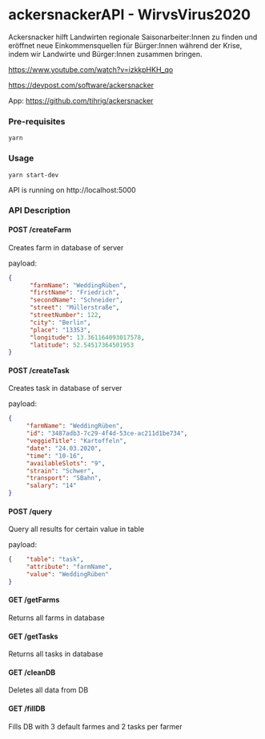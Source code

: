 # ackersnackerAPI - WirvsVirus2020

Ackersnacker hilft Landwirten regionale Saisonarbeiter:Innen zu finden und eröffnet neue Einkommensquellen für Bürger:Innen während der Krise, indem wir Landwirte und Bürger:Innen zusammen bringen.

https://www.youtube.com/watch?v=izkkpHKH_qo

https://devpost.com/software/ackersnacker

App:
https://github.com/tihrig/ackersnacker


### Pre-requisites

```shell
yarn 
```

### Usage


```shell
yarn start-dev
```

API is running on http://localhost:5000 


### API Description


#### POST /createFarm
Creates farm in database of server

payload: 

```json
{ 
      "farmName": "WeddingRüben",
      "firstName": "Friedrich",
      "secondName": "Schneider",
      "street": "Müllerstraße",
      "streetNumber": 122,
      "city": "Berlin",
      "place": "13353",
      "longitude": 13.361164093017578,
      "latitude": 52.54517364501953
}
```

#### POST /createTask
Creates task in database of server

payload: 

```json
{    
     "farmName": "WeddingRüben",
     "id": "3487adb3-7c29-4f4d-53ce-ac211d1be734",
     "veggieTitle": "Kartoffeln",
     "date": "24.03.2020",
     "time": "10-16",
     "availableSlots": "9",
     "strain": "Schwer",
     "transport": "SBahn",
     "salary": "14"
}

```

#### POST /query 

Query all results for certain value in table 


payload: 

```json
{    "table": "task", 
     "attribute": "farmName", 
     "value": "WeddingRüben"
}

```

#### GET /getFarms

Returns all farms in database 


#### GET /getTasks

Returns all tasks in database 


#### GET /cleanDB

Deletes all data from DB 


#### GET /fillDB

Fills DB with 3 default farmes and 2 tasks per farmer 
